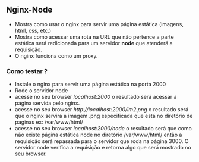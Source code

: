 ## Nginx-Node


* Mostra como usar o nginx para servir uma página estática (imagens, html, css, etc.)
* Mostra como acessar uma rota na URL que não pertence a parte estática será redicionada para um servidor **node** que atenderá a requisição.
* O nginx funciona como um proxy.


### Como testar ?
* Instale o nginx para servir uma página estática na porta 2000
* Rode o servidor node
* acesse no seu browser *localhost:2000* o resultado será acessar a página servida pelo nginx.
* acesse no seu browser *http://localhost:2000/im2.png* o resultado será que o nginx servirá a imagem .png especificada que está no diretório de paginas ex: /var/www/html/
* acesse no seu browser *localhost:2000/node* o resultado será que como não existe página estática node no diretório /var/www/html/ então a requisição será repassada para o servidor que roda na página 3000. O servidor node verifica a requisição e retorna algo que será mostrado no seu browser.